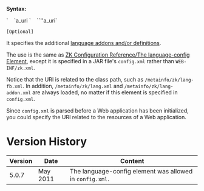 **Syntax:**

<language-config>  
`    `<addon-uri>a_uri</addon-uri>  
`    `<language-uri>`''a_uri`</language-uri>  
</language-config>

`[Optional]`

It specifies the additional [language addons and/or
definitions](ZK_Client-side_Reference/Language_Definition).

The use is the same as [ZK Configuration Reference/The
language-config
Element]({{site.baseUrl}}/zk_config_ref/The_language-config_Element),
except it is specified in a JAR file's `config.xml` rather than
`WEB-INF/zk.xml`.

Notice that the URI is related to the class path, such as
`/metainfo/zk/lang-fb.xml`. In addition, `/metainfo/zk/lang.xml` and
`/metainfo/zk/lang-addon.xml` are always loaded, no matter if this
element is specified in `config.xml`.

Since `config.xml` is parsed before a Web application has been
initialized, you could specify the URI related to the resources of a Web
application.

# Version History

| Version | Date     | Content                                                  |
|---------|----------|----------------------------------------------------------|
| 5.0.7   | May 2011 | The language-config element was allowed in `config.xml`. |
